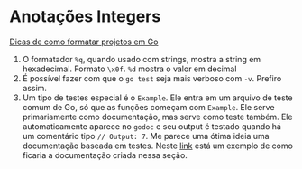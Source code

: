 # Anotações Integers

[Dicas de como formatar projetos em
Go](https://dave.cheney.net/2014/12/01/five-suggestions-for-setting-up-a-go-project)

1. O formatador `%q`, quando usado com strings, mostra a string em hexadecimal.
   Formato `\x0f`. `%d` mostra o valor em decimal
2. É possível fazer com que o `go test` seja mais verboso com `-v`. Prefiro
   assim.
3. Um tipo de testes especial é o `Example`. Ele entra em um arquivo de teste
   comum de Go, só que as funções começam com `Example`. Ele serve
   primariamente como documentação, mas serve como teste também. Ele
   automaticamente aparece no `godoc` e seu output é testado quando há um
   comentário tipo `// Output: 7`. Me parece uma ótima ideia uma
   documentação baseada em testes. Neste
   [link](https://pkg.go.dev/github.com/quii/learn-go-with-tests/integers/v2)
   está um exemplo de como ficaria a documentação criada nessa seção.
